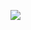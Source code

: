 [![](https://leetcard.jacoblin.cool/lapor?ext=contest&font=Poppins)](https://leetcode.com/dropps07)
